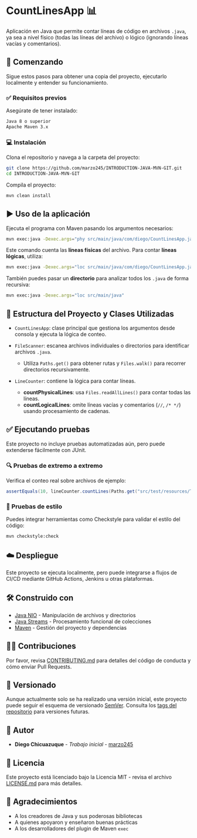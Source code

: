 # CountLinesApp 📊

Aplicación en Java que permite contar líneas de código en archivos `.java`, ya sea a nivel físico (todas las líneas del archivo) o lógico (ignorando líneas vacías y comentarios).

## 🚀 Comenzando

Sigue estos pasos para obtener una copia del proyecto, ejecutarlo localmente y entender su funcionamiento.

### ✅ Requisitos previos

Asegúrate de tener instalado:

```bash
Java 8 o superior
Apache Maven 3.x
```

### 💻 Instalación

Clona el repositorio y navega a la carpeta del proyecto:

```bash
git clone https://github.com/marzo245/INTRODUCTION-JAVA-MVN-GIT.git
cd INTRODUCTION-JAVA-MVN-GIT
```

Compila el proyecto:

```bash
mvn clean install
```

## ▶️ Uso de la aplicación

Ejecuta el programa con Maven pasando los argumentos necesarios:

```bash
mvn exec:java -Dexec.args="phy src/main/java/com/diego/CountLinesApp.java"
```

Este comando cuenta las **líneas físicas** del archivo. Para contar **líneas lógicas**, utiliza:

```bash
mvn exec:java -Dexec.args="loc src/main/java/com/diego/CountLinesApp.java"
```

También puedes pasar un **directorio** para analizar todos los `.java` de forma recursiva:

```bash
mvn exec:java -Dexec.args="loc src/main/java"
```

## 🧠 Estructura del Proyecto y Clases Utilizadas

* `CountLinesApp`: clase principal que gestiona los argumentos desde consola y ejecuta la lógica de conteo.
* `FileScanner`: escanea archivos individuales o directorios para identificar archivos `.java`.

  * Utiliza `Paths.get()` para obtener rutas y `Files.walk()` para recorrer directorios recursivamente.
* `LineCounter`: contiene la lógica para contar líneas.

  * **countPhysicalLines**: usa `Files.readAllLines()` para contar todas las líneas.
  * **countLogicalLines**: omite líneas vacías y comentarios (`//`, `/* */`) usando procesamiento de cadenas.

## ✅ Ejecutando pruebas

Este proyecto no incluye pruebas automatizadas aún, pero puede extenderse fácilmente con JUnit.

### 🔍 Pruebas de extremo a extremo

Verifica el conteo real sobre archivos de ejemplo:

```java
assertEquals(10, lineCounter.countLines(Paths.get("src/test/resources/TestFile.java"), "loc"));
```

### 🧹 Pruebas de estilo

Puedes integrar herramientas como Checkstyle para validar el estilo del código:

```bash
mvn checkstyle:check
```

## ☁️ Despliegue

Este proyecto se ejecuta localmente, pero puede integrarse a flujos de CI/CD mediante GitHub Actions, Jenkins u otras plataformas.

## 🛠️ Construido con

* [Java NIO](https://docs.oracle.com/javase/8/docs/api/java/nio/file/package-summary.html) - Manipulación de archivos y directorios
* [Java Streams](https://docs.oracle.com/javase/8/docs/api/java/util/stream/package-summary.html) - Procesamiento funcional de colecciones
* [Maven](https://maven.apache.org/) - Gestión del proyecto y dependencias

## 🙋‍♂️ Contribuciones

Por favor, revisa [CONTRIBUTING.md](https://gist.github.com/PurpleBooth/b24679402957c63ec426) para detalles del código de conducta y cómo enviar Pull Requests.

## 📌 Versionado

Aunque actualmente solo se ha realizado una versión inicial, este proyecto puede seguir el esquema de versionado [SemVer](http://semver.org/). Consulta los [tags del repositorio](https://github.com/marzo245/INTRODUCTION-JAVA-MVN-GIT/tags) para versiones futuras.

## 👤 Autor

* **Diego Chicuazuque** - *Trabajo inicial* - [marzo245](https://github.com/marzo245)

## 📄 Licencia

Este proyecto está licenciado bajo la Licencia MIT - revisa el archivo [LICENSE.md](LICENSE.md) para más detalles.

## 🙌 Agradecimientos

* A los creadores de Java y sus poderosas bibliotecas
* A quienes apoyaron y enseñaron buenas prácticas
* A los desarrolladores del plugin de Maven `exec`
